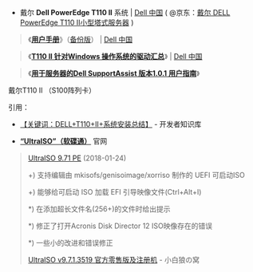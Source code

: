 
- 戴尔 **Dell PowerEdge T110 II** 系统 | [Dell 中国](https://downloads.dell.com/) 
( @京东：[戴尔 DELL PowerEdge T110 II小型塔式服务器](https://item.jd.com/1220804.html) )

> 《[**用户手册**](https://downloads.dell.com/manuals/all-products/esuprt_ser_stor_net/esuprt_poweredge/poweredge-t110-2_owner%27s%20manual_zh-cn.pdf)》（[备份版](https://taoste.github.io/Hello-World/Technical%20File(PDF)/Dell/poweredge-t110-2_owner's%20manual_zh-cn.pdf)） | [Dell 中国](https://downloads.dell.com/) 

> 《[**T110 II 针对Windows 操作系统的驱动汇总**](https://www.dell.com/support/article/cn/zh/cnbsd1/sln289431/t110-ii-%E9%92%88%E5%AF%B9windows-%E6%93%8D%E4%BD%9C%E7%B3%BB%E7%BB%9F%E7%9A%84%E9%A9%B1%E5%8A%A8%E6%B1%87%E6%80%BB?lang=zh)》 | [Dell 中国](https://downloads.dell.com/) 

> 《[**用于服务器的Dell SupportAssist 版本1.0.1 用户指南**](https://topics-cdn.dell.com/pdf/dell-suppasst-srvrs-v1.0.1_Users-Guide_zh-cn.pdf)》

戴尔T110 II （S100阵列卡）

引用：
- [【关键词：DELL+T110+II+系统安装总结】](http://www.itdaan.com/keywords/DELL+T110+II+%E7%B3%BB%E7%BB%9F%E5%AE%89%E8%A3%85%E6%80%BB%E7%BB%93.html) - 开发者知识库

- [**“UltraISO”（软碟通）**](https://cn.ezbsystems.com/) 官网

>  [UltraISO 9.71 PE](http://cn.ezbsystems.com/ultraiso/download.htm) (2018-01-24)  	　 	
> 
> 
> +) 支持编辑由 mkisofs/genisoimage/xorriso 制作的 UEFI 可启动ISO
> 
> +) 能够给可启动 ISO 加载 EFI 引导映像文件(Ctrl+Alt+I)
> 
> *) 在添加超长文件名(256+)的文件时给出提示
> 
> *) 修正了打开Acronis Disk Director 12 ISO映像存在的错误
> 
> *) 一些小的改进和错误修正
> 
> [UltraISO v9.7.1.3519 官方零售版及注册机](https://whitewolf.space/ultraiso-key/) - 小白狼の窝
